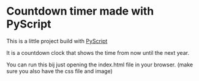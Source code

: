 # Countdown timer made with PyScript

This is a little project build with [PyScript](https://pyscript.net/)

It is a countdown clock that shows the time from now until the next year.

You can run this bij just opening the index.html file in your browser.
(make sure you also have the css file and image)
